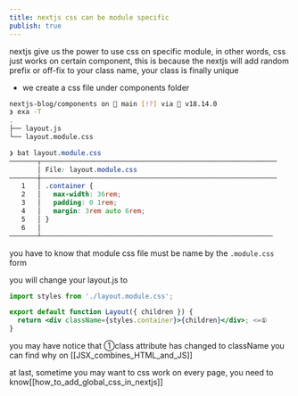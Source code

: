 ```yaml
---
title: nextjs css can be module specific
publish: true
---
```


nextjs give us the power to use css on specific module, in other words, css just works on certain component, this is because the nextjs will add random prefix or off-fix to  your class name, your class is finally unique

- we create a css file under components folder
```sh
nextjs-blog/components on  main [!?] via  v18.14.0
❯ exa -T
.
├── layout.js
└── layout.module.css
```

```css
❯ bat layout.module.css
───────┬───────────────────────────────────────────────────────────
       │ File: layout.module.css
───────┼───────────────────────────────────────────────────────────
   1   │ .container {
   2   │   max-width: 36rem;
   3   │   padding: 0 1rem;
   4   │   margin: 3rem auto 6rem;
   5   │ }
   6   │
───────┴──────────────────────────────────────────────────────────
```

you have to know that module css file must be name by the `.module.css` form

you will change your layout.js to 
```jsx
import styles from './layout.module.css';

export default function Layout({ children }) {
  return <div className={styles.container}>{children}</div>; <=① 
}
```
you may have notice that ①class attribute has changed to className you can find why on [[JSX_combines_HTML_and_JS]]


at last, sometime you may want to css work on every page, you need to know[[how_to_add_global_css_in_nextjs]]